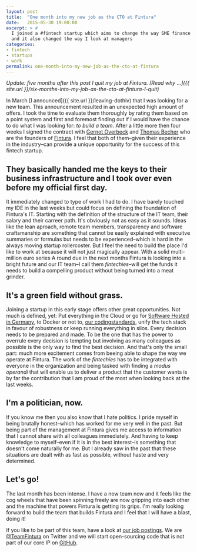 ```yaml
---
layout: post
title:  "One month into my new job as the CTO at Fintura"
date:   2015-05-30 19:00:00
excerpt: > #
  I joined a #fintech startup which aims to change the way SME finance their investments
  and it also changed the way I look at managers
categories:
- fintech
- startups
- work
permalink: one-month-into-my-new-job-as-the-cto-at-fintura
---
```


*Update: five months after this post I quit my job at Fintura. [Read why …]({{ site.url }}/six-months-into-my-job-as-the-cto-at-fintura-I-quit)*

In March [I announced]({{ site.url }}/leaving-dothiv) that I was looking for a new team. This announcement resulted in an unexpected high amount of offers. I took the time to evaluate them thoroughly by rating them based on a point system and first and foremost finding out if I would have the chance to do what I was looking for: *to build a team*. After a little more then four weeks I signed the contract with [Gernot Overbeck](https://www.xing.com/profile/GernotA_Overbeck) and [Thomas Becher](https://www.xing.com/profile/Thomas_Becher4) who are the founders of [Fintura](https://fintura.de/). I feel that both of them–given their experience in the industry–can provide a unique opportunity for the success of this fintech startup. 

## They basically handed me the keys to their business infrastructure and I took over even before my official first day.

It immediately changed to type of work I had to do. I have barely touched my IDE in the last weeks but could focus on defining the foundation of Fintura's IT. Starting with the definition of the structure of the IT team, their salary and their carreer path. It's obviously not as easy as it sounds. Ideas like the lean aproach, remote team members, transparency and software craftsmanship are something that cannot be easily explained with execuitve summaries or formulas but needs to be experienced–which is hard in the always moving startup rollercoster. But I feel the need to build the place I'd like to work at because it will not just magically appear. With a solid multi-million euro series A round due in the next months Fintura is looking into a bright future and our IT team–I call them *fintechies*–will get the funds it needs to build a compelling product without being turned into a meat grinder.

## It's a green field without grass.

Joining a startup in this early stage offers other great opportunities. Not much is defined, yet: Put everything in the Cloud or go for [Software Hosted in Germany](http://www.software-made-in-germany.org/software-hosted-in-germany/), to Docker or not to, [our codingstandards](https://github.com/fintura/codingstandards), unify the tech stack in favour of robustness or keep running everything in silos. Every decision needs to be prepared and made. To be the one that has the power to overrule every decision is tempting but involving as many colleagues as possible is the only way to find the best decision. And that's only the small part: much more excitement comes from beeing able to shape the way we operate at Fintura. The work of the *fintechies* has to be integrated with everyone in the organization and being tasked with finding a *modus operandi* that will enable us to deliver a product that the customer wants is by far the contribution that I am proud of the most when looking back at the last weeks.

## I'm a politician, now.

If you know me then you also know that I hate politics. I pride myself in being brutally honest–which has worked for me very well in the past. But being part of the management at Fintura gives me access to information that I cannot share with all colleagues immediately. And having to keep knowledge to myself–even if it is in the best interest–is something that doesn't come naturally for me. But I already saw in the past that these situations are dealt with as fast as possible, without haste and very determined.

## Let's go!

The last month has been intense. I have a new team now and it feels like the cog wheels that have been spinning freely are now gripping into each other and the machine that powers Fintura is getting its grips. I'm really looking forward to build the team that builds Fintura and I feel that I will have a blast, doing it!

If you like to be part of this team, have a look at [our job postings](https://angel.co/fintura/jobs). We are [@TeamFintura](https://twitter.com/teamfintura) on Twitter and we will start open-sourcing code that is not part of our core IP on [GitHub](https://github.com/fintura/).
